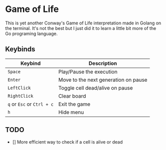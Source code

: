 # Game of Life

This is yet another Conway's Game of Life interpretation made in Golang on the terminal.
It's not the best but I just did it to learn a little bit more of the Go programing language.

## Keybinds

   |          Keybind          |         Description                  |
   | ------------------------- | ------------------------------------ |
   | `Space`                   | Play/Pause the execution             |
   | `Enter`                   | Move to the next generation on pause |
   | `LeftClick`               | Toggle cell dead/alive on pause      |
   | `RightClick`              | Clear board                          |
   | `q` or `Esc` or `Ctrl + c`| Exit the game                        |
   | `h`                       | Hide menu                            |

## TODO
- [] More efficient way to check if a cell is alive or dead

